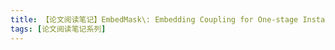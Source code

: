 ```yaml
---
title: 【论文阅读笔记】EmbedMask\: Embedding Coupling for One-stage Instance Segmentation
tags: [论文阅读笔记系列]
---
```



<!--more-->
